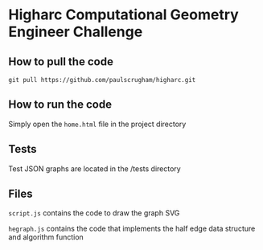 # Higharc Computational Geometry Engineer Challenge

## How to pull the code

`git pull https://github.com/paulscrugham/higharc.git`

## How to run the code

Simply open the `home.html` file in the project directory

## Tests

Test JSON graphs are located in the /tests directory

## Files

`script.js` contains the code to draw the graph SVG

`hegraph.js` contains the code that implements the half edge data structure and algorithm function

